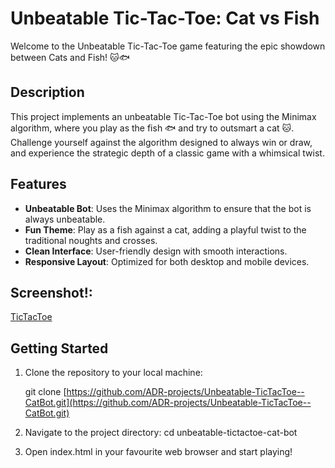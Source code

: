 # Unbeatable Tic-Tac-Toe: Cat vs Fish

Welcome to the Unbeatable Tic-Tac-Toe game featuring the epic showdown between Cats and Fish! 🐱🐟

## Description

This project implements an unbeatable Tic-Tac-Toe bot using the Minimax algorithm, where you play as the fish 🐟 and try to outsmart a cat 🐱. Challenge yourself against the algorithm designed to always win or draw, and experience the strategic depth of a classic game with a whimsical twist.

## Features

- **Unbeatable Bot**: Uses the Minimax algorithm to ensure that the bot is always unbeatable.
- **Fun Theme**: Play as a fish against a cat, adding a playful twist to the traditional noughts and crosses.
- **Clean Interface**: User-friendly design with smooth interactions.
- **Responsive Layout**: Optimized for both desktop and mobile devices.
  
## Screenshot!: 
[TicTacToe](https://github.com/ADR-projects/Unbeatable-TicTacToe--CatBot/blob/main/Unbeatable%20CatBot%20TTT%20screenshot.png)

## Getting Started

1. Clone the repository to your local machine:
   
   git clone [https://github.com/ADR-projects/Unbeatable-TicTacToe--CatBot.git](https://github.com/ADR-projects/Unbeatable-TicTacToe--CatBot.git)

2. Navigate to the project directory:
   cd unbeatable-tictactoe-cat-bot

4. Open index.html in your favourite web browser and start playing!
